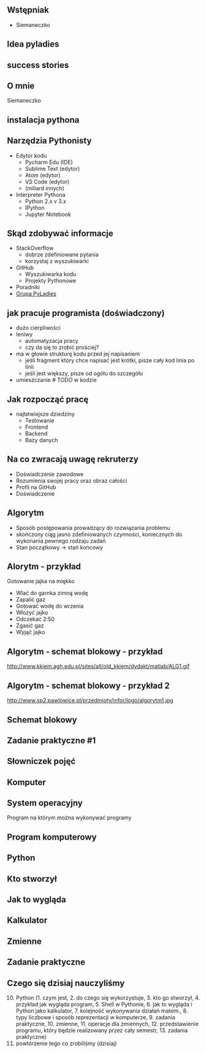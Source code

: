 ## Wstępniak
- Siemaneczko

## Idea pyladies

## success stories

## O mnie
 Siemaneczko

## instalacja pythona

## Narzędzia Pythonisty

- Edytor kodu
    - Pycharm Edu (IDE)
    - Sublime Text (edytor)
    - Atom (edytor)
    - VS Code (edytor)
    - (miliard innych)
- Interpreter Pythona
    - Python 2.x v 3.x
    - IPython
    - Jupyter Notebook

## Skąd zdobywać informacje

- StackOverflow
    - dobrze zdefiniowane pytania
    - korzystaj z wyszukiwarki
- GitHub
    - Wyszukiwarka kodu
    - Projekty Pythonowe
- Poradniki
- [Grupa PyLadies](www.facebook.com/groups/297986730596191/)

## jak pracuje programista (doświadczony)

 - dużo cierpliwości
 - leniwy
    - automatyzacja pracy
    - czy da się to zrobić prościej?
 - ma w głowie strukturę kodu przed jej napisaniem
    - jeśli fragment który chce napisać jest krótki, pisze cały kod linia po linii
    - jeśli jest większy, pisze od ogółu do szczegółu
 - umieszczanie # TODO w kodzie

## Jak rozpocząć pracę

- najłatwiejsze dziedziny
    - Testowanie
    - Frontend
    - Backend
    - Bazy danych

## Na co zwracają uwagę rekruterzy

- Doświadczenie zawodowe
- Rozumienia swojej pracy oraz obraz całości
- Profil na GitHub
- Doświadczenie

## Algorytm
 - Sposób postępowania prowadzący do rozwiązania problemu
 - skończony ciąg jasno zdefiniowanych czynności, koniecznych do wykonania pewnego rodzaju zadań
 - Stan początkowy -> stań końcowy

## Alorytm - przykład
Gotowanie jajka na miękko
- Wlać do garnka zimną wodę
- Zapalić gaz
- Gotować wodę do wrzenia
- Włożyć jajko
- Odczekać 2:50
- Zgasić gaz
- Wyjąć jajko

## Algorytm - schemat blokowy - przykład
http://www.kkiem.agh.edu.pl/sites/all/old_kkiem/dydakt/matlab/ALG1.gif

## Algorytm - schemat blokowy - przykład 2
http://www.sp2.pawlowice.pl/przedmioty/infor/logo/algorytm1.jpg

## Schemat blokowy

## Zadanie praktyczne #1

## Słowniczek pojęć

## Komputer

## System operacyjny
Program na którym można wykonywać programy

## Program komputerowy



## Python

## Kto stworzył

## Jak to wygląda


## Kalkulator

## Zmienne


## Zadanie praktyczne


## Czego się dzisiaj nauczyliśmy



10. Python (1. czym jest, 2. do czego się wykorzystuje, 3. kto go stworzył, 4. przykład jak
wygląda program, 5. Shell w Pythonie, 6. jak to wygląda i Python jako kalkulator, 7.
kolejność wykonywania działań matem., 8. typy liczbowe i sposób reprezentacji w
komputerze, 9. zadania praktyczne, 10. zmienne, 11. operacje dla zmiennych, 12.
przedstawienie programu, który będzie realizowany przez cały semestr, 13. zadania
praktyczne)
11. powtórzenie tego co zrobiliśmy (dzisiaj)





